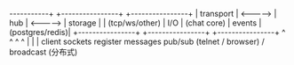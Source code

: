 -----------+           +----------------+           +----------------+
|   transport    |  <----->  |      hub       |  <----->  |    storage     |
| (tcp/ws/other) |    I/O    | (chat core)    |  events   | (postgres/redis)|
+----------------+           +----------------+           +----------------+
^                            ^   ^                        ^
|                            |   |
client sockets                register messages              pub/sub
(telnet / browser)                 / broadcast                  (分布式)